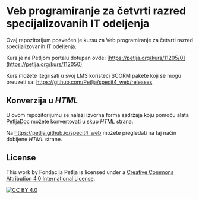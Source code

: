 # Veb programiranje za četvrti razred specijalizovanih IT odeljenja

Ovaj repozitorijum posvećen je kursu za Veb programiranje za četvrti razred specijalizovanih IT odeljenja. 

Kurs je na Petljom portalu dotupan ovde: [https://petlja.org/kurs/11205/0](https://petlja.org/kurs/112050)

Kurs možete itegrisati u svoj LMS koristeći SCORM pakete koji se mogu preuzeti sa: https://github.com/Petlja/specit4_web/releases

## Konverzija u *HTML*

U ovom repozitorijumu se nalazi izvorna forma sadržaja koju pomoću alata [PetljaDoc](https://github.com/Petlja/PetljaDoc) možete konvertovati u skup *HTML* strana.

Na https://petlja.github.io/specit4_web možete pregledati na taj način dobijene *HTML* strane.

## License

This work by Fondacija Petlja is licensed under a
[Creative Commons Attribution 4.0 International License][cc-by].

[![CC BY 4.0][cc-by-image]][cc-by]

[cc-by]: http://creativecommons.org/licenses/by/4.0/
[cc-by-image]: https://i.creativecommons.org/l/by/4.0/88x31.png
